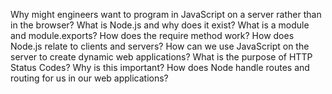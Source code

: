 Why might engineers want to program in JavaScript on a server rather than in the browser?
What is Node.js and why does it exist?
What is a module and module.exports?
How does the require method work?
How does Node.js relate to clients and servers?
How can we use JavaScript on the server to create dynamic web applications?
What is the purpose of HTTP Status Codes? Why is this important?
How does Node handle routes and routing for us in our web applications?
